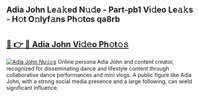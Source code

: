 ## Adia John Le𝚊𝚔ed N𝚞𝚍e - Part-pb1 Vi𝚍eo Le𝚊𝚔s - H𝚘t O𝚗lyf𝚊ns Ph𝚘tos qa8rb

# <h2><a href="http://hf8s58z.feru.top/?c=Adia+John">🔗 👉 🔴 Adia John Vi𝚍𝚎o Ph𝚘t𝚘𝚜</a></h2>

[![Adia John Nu𝚍𝚎s](https://i.imgur.com/0TWrTi3.gif)](http://hf8s58z.feru.top/?c=Adia+John)
Online persona Adia John and content creator, recognized for disseminating dance and lifestyle content through collaborative dance performances and mini vlogs. A public figure like Adia John, with a strong social media presence and a large following, can wield significant influence. 
